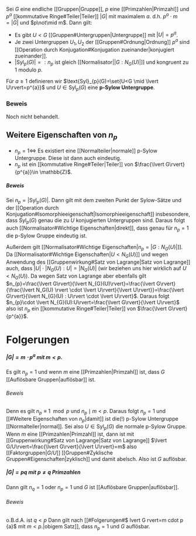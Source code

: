 Sei $G$ eine endliche [[Gruppen|Gruppe]], $p$ eine [[Primzahlen|Primzahl]] und $p^{a}$ [[kommutative Ringe#Teiler|Teiler]] $\lvert G\rvert$ mit maximalem $a$. d.h. $p^{a}\cdot m = \lvert G\rvert$ und $p\not\mid m$. Dann gilt:
- Es gibt $U < G$ [[Gruppen#Untergruppen|Untergruppe]] mit $\lvert U\rvert=p^{a}$.
- Je zwei Untergruppen $U_{1},U_{2}$ der [[Gruppen#Ordnung|Ordnung]] $p^{a}$ sind [[Operation durch Konjugation#Konjugation zueinander|konjugiert zueinander]].
- $\lvert \text{Syl}_{p}(G)\rvert =:n_{p}$ ist gleich [[Normalisator|$\lvert G:N_{G}(U)\rvert$]] und kongruent zu $1$ modulo $p$.

Für $a \geq 1$  definieren wir $\text{Syl}_{p}(G)=\set{U<G \mid \lvert U\rvert=p^{a}}$ und $U\in \text{Syl}_{p}(G)$ eine **p-Sylow Untergruppe**.
### Beweis
Noch nicht behandelt.

## Weitere Eigenschaften von $n_{p}$
- $n_{p} =1 \iff$ Es existiert eine [[Normalteiler|normale]] p-Sylow Untergruppe. Diese ist dann auch eindeutig.
- $n_{p}$ ist ein [[kommutative Ringe#Teiler|Teiler]] von $\frac{\lvert G\rvert}{p^{a}}\in \mathbb{Z}$. 

##### Beweis
Sei $n_{p}=\lvert \text{Syl}_{p}(G)\rvert$. Dann gilt mit dem zweiten Punkt der Sylow-Sätze und der [[Operation durch Konjugation#Isomorphieeigenschaft|Isomorphieeigenschaft]] insbesondere, dass $\text{Syl}_{p}(G)$ genau die zu $U$ konjugierten Untergruppen sind. Daraus folgt auch [[Normalisator#Wichtige Eigenschaften|direkt]], dass genau für $n_{p}=1$ die p-Sylow Gruppe eindeutig ist.

Außerdem gilt [[Normalisator#Wichtige Eigenschaften|$n_{p}=\lvert G: N_{G}(U)\rvert$]]. Da [[Normalisator#Wichtige Eigenschaften|$U < N_G(U)$]] und wegen Anwendung des [[Gruppenwirkung#Satz von Lagrange|Satz von Lagrange]] auch, dass $\lvert U\rvert \cdot \lvert N_{G}(U) : U\rvert= \lvert N_{G}(U)\rvert$ (wir beziehen uns hier wirklich auf $U < N_{G}(U)$). Da wegen Satz von Lagrange aber ebenfalls gilt $n_{p}=\frac{\lvert G\rvert}{\lvert N_{G}(U)\rvert}=\frac{\lvert G\rvert}{\frac{\lvert N_G(U) \rvert \cdot \lvert U\rvert}{\lvert U\rvert}}=\frac{\lvert G\rvert}{\lvert N_{G}(U) : U\rvert \cdot \lvert U\rvert}$. Daraus folgt $n_{p}\cdot \lvert N_{G}(U):U\rvert=\frac{\lvert G\rvert}{\lvert U\rvert}$ also ist $n_{p}$ ein [[kommutative Ringe#Teiler|Teiler]] von $\frac{\lvert G\rvert}{p^{a}}$.   

# Folgerungen
##### $\lvert G\rvert=m\cdot p^{a}$ mit $m < p$.
Es gilt $n_{p}=1$ und wenn $m$ eine [[Primzahlen|Primzahl]] ist, dass $G$ [[Auflösbare Gruppen|auflösbar]] ist.

###### Beweis
Denn es gilt $n_{p} \equiv 1 \mod p$ und $n_{p} \mid m< p$. Daraus folgt $n_{p}=1$ und [[#Weitere Eigenschaften von $n_{p}$|damit]] ist die(!) p-Sylow Untergruppe [[Normalteiler|normal]]. Sei also $U\in \text{Syl}_{p}(G)$ die normale p-Sylow Gruppe. Wenn $m$ eine [[Primzahlen|Primzahl]] ist, dann ist mit [[Gruppenwirkung#Satz von Lagrange|Satz von Lagrange]] $\lvert G/U\rvert=\frac{\lvert G\rvert}{\lvert U\rvert}=m$ also [[Faktorgruppen|$G/U$]] [[Gruppen#Zyklische Gruppen#Eigenschaften|zyklisch]] und damit abelsch. Also ist $G$ auflösbar. 

##### $\lvert G\rvert=pq$ mit $p\neq q$ Primzahlen
Dann gilt $n_{q}=1$ oder $n_{p}=1$ und $G$ ist [[Auflösbare Gruppen|auflösbar]].
###### Beweis
o.B.d.A. ist $q < p$ 
Dann gilt nach [[#Folgerungen#$ lvert G rvert=m cdot p {a}$ mit $m < p$.|obigem Satz]], dass $n_{p}=1$ und $G$ auflösbar. 
